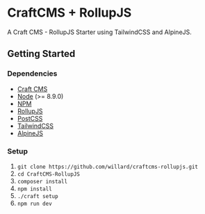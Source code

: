 # CraftCMS + RollupJS
A Craft CMS - RollupJS Starter using TailwindCSS and AlpineJS. 

## Getting Started

### Dependencies

* [Craft CMS](https://craftcms.com/)
* [Node](https://nodejs.org/) (>= 8.9.0)
* [NPM](https://www.npmjs.com/)
* [RollupJS](https://rollupjs.org/guide/en/)
* [PostCSS](https://postcss.org/)
* [TailwindCSS](https://tailwindcss.com/)
* [AlpineJS](https://github.com/alpinejs/alpine)

### Setup
1.  `git clone https://github.com/willard/craftcms-rollupjs.git`
1.  `cd CraftCMS-RollupJS`
1.  `composer install`
1.  `npm install`
1.  `./craft setup`
1.  `npm run dev`
